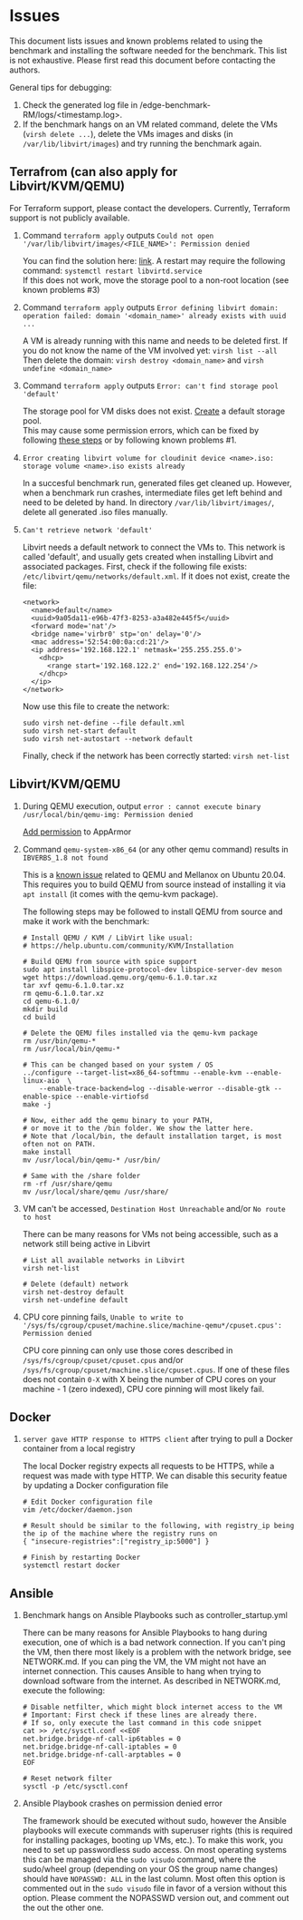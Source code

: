 # Issues
This document lists issues and known problems related to using the benchmark and installing the software needed for the benchmark. This list is not exhaustive. Please first read this document before contacting the authors.

General tips for debugging:
1. Check the generated log file in /edge-benchmark-RM/logs/<timestamp.log>.
2. If the benchmark hangs on an VM related command, delete the VMs (`virsh delete ...`), delete the VMs images and disks (in `/var/lib/libvirt/images`) and try running the benchmark again.

## Terrafrom (can also apply for Libvirt/KVM/QEMU)
For Terraform support, please contact the developers. Currently, Terraform support is not publicly available.

1. Command `terraform apply` outputs `Could not open '/var/lib/libvirt/images/<FILE_NAME>': Permission denied`

    You can find the solution here: [link](https://github.com/dmacvicar/terraform-provider-libvirt/commit/22f096d9). A restart may require the following command: `systemctl restart libvirtd.service` <br>
    If this does not work, move the storage pool to a non-root location (see known problems #3)

2. Command `terraform apply` outputs  `Error defining libvirt domain: operation failed: domain '<domain_name>' already exists with uuid ...`

    A VM is already running with this name and needs to be deleted first. If you do not know the name of the VM involved yet: `virsh list --all` <br>
    Then delete the domain: `virsh destroy <domain_name>` and `virsh undefine <domain_name>`

3. Command `terraform apply` outputs `Error: can't find storage pool 'default'`

    The storage pool for VM disks does not exist. [Create](https://serverfault.com/questions/840519/how-to-change-the-default-storage-pool-from-libvirt) a default storage pool. <br>
    This may cause some permission errors, which can be fixed by following [these steps](https://ostechnix.com/solved-cannot-access-storage-file-permission-denied-error-in-kvm-libvirt/) or by following known problems #1.

4. `Error creating libvirt volume for cloudinit device <name>.iso: storage volume <name>.iso exists already`

    In a succesful benchmark run, generated files get cleaned up. However, when a benchmark run crashes, intermediate files get left behind and need to be deleted by hand. In directory `/var/lib/libvirt/images/`, delete all generated .iso files manually.

5. `Can't retrieve network 'default'`

    Libvirt needs a default network to connect the VMs to. This network is called 'default', and usually gets created when installing Libvirt and associated packages. First, check if the following file exists: `/etc/libvirt/qemu/networks/default.xml`. If it does not exist, create the file:
    ```
    <network>
      <name>default</name>
      <uuid>9a05da11-e96b-47f3-8253-a3a482e445f5</uuid>
      <forward mode='nat'/>
      <bridge name='virbr0' stp='on' delay='0'/>
      <mac address='52:54:00:0a:cd:21'/>
      <ip address='192.168.122.1' netmask='255.255.255.0'>
        <dhcp>
          <range start='192.168.122.2' end='192.168.122.254'/>
        </dhcp>
      </ip>
    </network>
    ```
    Now use this file to create the network: 
    ```
    sudo virsh net-define --file default.xml
    sudo virsh net-start default
    sudo virsh net-autostart --network default
    ```
    Finally, check if the network has been correctly started: `virsh net-list`

## Libvirt/KVM/QEMU
1. During QEMU execution, output `error : cannot execute binary /usr/local/bin/qemu-img: Permission denied`
    
    [Add permission](https://github.com/kubevirt/kubevirt/issues/4303#issuecomment-830365183) to AppArmor 

2. Command `qemu-system-x86_64` (or any other qemu command) results in `IBVERBS_1.8 not found`

    This is a [known issue](https://docs.mellanox.com/display/MLNXOFEDv492240/Known%20Issues) related to QEMU and Mellanox on Ubuntu 20.04. This requires you to build QEMU from source instead of installing it via `apt install` (it comes with the qemu-kvm package).

    The following steps may be followed to install QEMU from source and make it work with the benchmark:
    ```
    # Install QEMU / KVM / LibVirt like usual: 
    # https://help.ubuntu.com/community/KVM/Installation

    # Build QEMU from source with spice support
    sudo apt install libspice-protocol-dev libspice-server-dev meson
    wget https://download.qemu.org/qemu-6.1.0.tar.xz
    tar xvf qemu-6.1.0.tar.xz
    rm qemu-6.1.0.tar.xz
    cd qemu-6.1.0/
    mkdir build
    cd build

    # Delete the QEMU files installed via the qemu-kvm package
    rm /usr/bin/qemu-*
    rm /usr/local/bin/qemu-*

    # This can be changed based on your system / OS
    ../configure --target-list=x86_64-softmmu --enable-kvm --enable-linux-aio  \
        --enable-trace-backend=log --disable-werror --disable-gtk --enable-spice --enable-virtiofsd
    make -j 

    # Now, either add the qemu binary to your PATH, 
    # or move it to the /bin folder. We show the latter here. 
    # Note that /local/bin, the default installation target, is most often not on PATH.
    make install
    mv /usr/local/bin/qemu-* /usr/bin/

    # Same with the /share folder
    rm -rf /usr/share/qemu
    mv /usr/local/share/qemu /usr/share/
    ```

3. VM can't be accessed, `Destination Host Unreachable` and/or `No route to host`

    There can be many reasons for VMs not being accessible, such as a network still being active in Libvirt
    ```
    # List all available networks in Libvirt
    virsh net-list

    # Delete (default) network
    virsh net-destroy default 
    virsh net-undefine default
    ```

4. CPU core pinning fails, `Unable to write to '/sys/fs/cgroup/cpuset/machine.slice/machine-qemu*/cpuset.cpus': Permission denied`

    CPU core pinning can only use those cores described in `/sys/fs/cgroup/cpuset/cpuset.cpus` and/or `/sys/fs/cgroup/cpuset/machine.slice/cpuset.cpus`.
    If one of these files does not contain `0-X` with X being the number of CPU cores on your machine - 1 (zero indexed), CPU core pinning will most likely fail.


## Docker
1. `server gave HTTP response to HTTPS client` after trying to pull a Docker container from a local registry

    The local Docker registry expects all requests to be HTTPS, while a request was made with type HTTP. We can disable this security featue by updating a Docker configuration file
    ```
    # Edit Docker configuration file
    vim /etc/docker/daemon.json

    # Result should be similar to the following, with registry_ip being the ip of the machine where the registry runs on
    { "insecure-registries":["registry_ip:5000"] }

    # Finish by restarting Docker
    systemctl restart docker
    ```
## Ansible
1. Benchmark hangs on Ansible Playbooks such as controller_startup.yml

    There can be many reasons for Ansible Playbooks to hang during execution, one of which is a bad network connection. If you can't ping the VM, then there most likely is a problem with the network bridge, see NETWORK.md. If you can ping the VM, the VM might not have an internet connection. This causes Ansible to hang when trying to download software from the internet. As described in NETWORK.md, execute the following:
    ```
    # Disable netfilter, which might block internet access to the VM
    # Important: First check if these lines are already there. 
    # If so, only execute the last command in this code snippet
    cat >> /etc/sysctl.conf <<EOF
    net.bridge.bridge-nf-call-ip6tables = 0
    net.bridge.bridge-nf-call-iptables = 0
    net.bridge.bridge-nf-call-arptables = 0
    EOF

    # Reset network filter
    sysctl -p /etc/sysctl.conf
    ```

2. Ansible Playbook crashes on permission denied error

    The framework should be executed without sudo, however the Ansible playbooks will execute commands with superuser rights (this is required for installing packages, booting up VMs, etc.). To make this work, you need to set up passwordless sudo access. On most operating systems this can be managed via the `sudo visudo` command, where the sudo/wheel group (depending on your OS the group name changes) should have `NOPASSWD: ALL` in the last column. Most often this option is commented out in the `sudo visudo` file in favor of a version without this option. Please comment the NOPASSWD version out, and comment out the out the other one.
